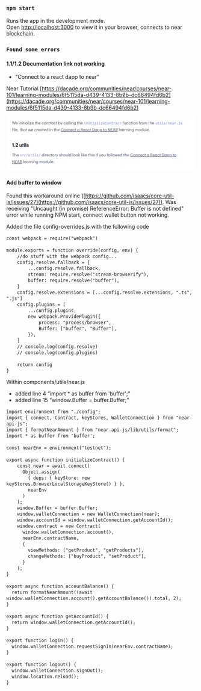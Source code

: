 ### `npm start`

Runs the app in the development mode.\
Open [http://localhost:3000](http://localhost:3000) to view it in your browser, connects to near blockchain.


### `Found some errors`


#### 1.1/1.2 Documentation link not working
- "Connect to a react dapp to near"

Near Tutorial [https://dacade.org/communities/near/courses/near-101/learning-modules/6f5115da-d439-4133-8b9b-dc66494fd6b2](https://dacade.org/communities/near/courses/near-101/learning-modules/6f5115da-d439-4133-8b9b-dc66494fd6b2)


![SS of Doc](./Untitled.png)



#### Add buffer to window


Found this workaround online ([https://github.com/isaacs/core-util-is/issues/27](https://github.com/isaacs/core-util-is/issues/27)). Was receiving "Uncaught (in promise) ReferenceError: Buffer is not defined" error while running NPM start, connect wallet button not working.

Added the file config-overrides.js with the following code

```tsx
const webpack = require("webpack")

module.exports = function override(config, env) {
    //do stuff with the webpack config...
    config.resolve.fallback = {
        ...config.resolve.fallback,
        stream: require.resolve("stream-browserify"),
        buffer: require.resolve("buffer"),
    }
    config.resolve.extensions = [...config.resolve.extensions, ".ts", ".js"]
    config.plugins = [
        ...config.plugins,
        new webpack.ProvidePlugin({
            process: "process/browser",
            Buffer: ["buffer", "Buffer"],
        }),
    ]
    // console.log(config.resolve)
    // console.log(config.plugins)

    return config
}
```

Within components/utils/near.js 

- added line 4 “import * as buffer from 'buffer';”
- added line 15 “window.Buffer = buffer.Buffer;”

```tsx
import environment from "./config";
import { connect, Contract, keyStores, WalletConnection } from "near-api-js";
import { formatNearAmount } from "near-api-js/lib/utils/format";
import * as buffer from 'buffer';

const nearEnv = environment("testnet");

export async function initializeContract() {
    const near = await connect(
      Object.assign(
        { deps: { keyStore: new keyStores.BrowserLocalStorageKeyStore() } },
        nearEnv
      )
    );
    window.Buffer = buffer.Buffer;
    window.walletConnection = new WalletConnection(near);
    window.accountId = window.walletConnection.getAccountId();
    window.contract = new Contract(
      window.walletConnection.account(),
      nearEnv.contractName,
      {
        viewMethods: ["getProduct", "getProducts"],
        changeMethods: ["buyProduct", "setProduct"],
      }
    );
}

export async function accountBalance() {
  return formatNearAmount((await window.walletConnection.account().getAccountBalance()).total, 2);
}

export async function getAccountId() {
  return window.walletConnection.getAccountId();
}

export function login() {
  window.walletConnection.requestSignIn(nearEnv.contractName);
}

export function logout() {
  window.walletConnection.signOut();
  window.location.reload();
}
```
